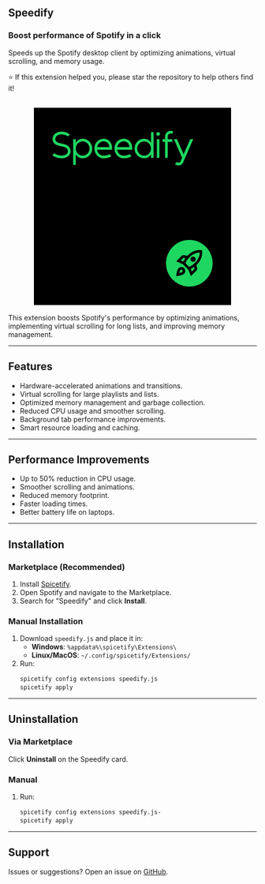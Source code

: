 ## Speedify
### Boost performance of Spotify in a click

Speeds up the Spotify desktop client by optimizing animations, virtual scrolling, and memory usage.

⭐ If this extension helped you, please star the repository to help others find it!

<div align="center">
  <br>
  <img src="Icon.png" alt="Speedify">
</div>

This extension boosts Spotify's performance by optimizing animations, implementing virtual scrolling for long lists, and improving memory management.

---

## Features
- Hardware-accelerated animations and transitions.
- Virtual scrolling for large playlists and lists.
- Optimized memory management and garbage collection.
- Reduced CPU usage and smoother scrolling.
- Background tab performance improvements.
- Smart resource loading and caching.

---

## Performance Improvements
- Up to 50% reduction in CPU usage.
- Smoother scrolling and animations.
- Reduced memory footprint.
- Faster loading times.
- Better battery life on laptops.

---

## Installation

### Marketplace (Recommended)
1. Install [Spicetify](https://spicetify.app/docs/advanced-usage/installation).
2. Open Spotify and navigate to the Marketplace.
3. Search for "Speedify" and click **Install**.

### Manual Installation
1. Download `speedify.js` and place it in:
   - **Windows**: `%appdata%\spicetify\Extensions\`
   - **Linux/MacOS**: `~/.config/spicetify/Extensions/`
2. Run:
   ```bash
   spicetify config extensions speedify.js
   spicetify apply
   ```

---

## Uninstallation

### Via Marketplace
Click **Uninstall** on the Speedify card.

### Manual
1. Run:
   ```bash
   spicetify config extensions speedify.js-
   spicetify apply
   ```

---

## Support

Issues or suggestions? Open an issue on [GitHub](https://github.com/s000ik/speedify/issues).
